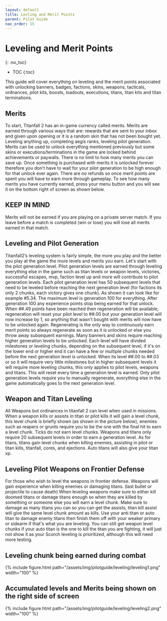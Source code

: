 ```yaml
---
layout: default
title: Levling and Merit Points
parent: Pilot Guide
nav_order: 15
---
```


# Leveling and Merit Points
{: .no_toc}

- TOC
{:toc}

This guide will cover everything on leveling and the merit points associated with unlocking banners, badges, factions, skins, weapons, tacticals, ordnances, pilot kits, boosts, loadouts, executions, titans, titan kits and titan terminations. 

## Merits

To start, Titanfall 2 has an in-game currency called merits. Merits are earned through various ways that are: rewards that are sent to your inbox and given upon opening or it is a random skin that has not been bought yet. Leveling anything up, completing aegis ranks, leveling pilot generation. Merits can be used to unlock everything mentioned previously but some skins or executions/terminations in the game are locked behind achievements or paywalls. There is no limit to how many merits you can save up. Once something is purchased with merits it is unlocked forever therefore you don't have to wait for your pilot generation to be high enough for that unlock ever again. There are no refunds so once merit points are spent you will have to earn more through gameplay. To see how many merits you have currently earned, press your menu button and you will see it on the bottom right of screen as shown below.

## KEEP IN MIND

Merits will not be earned if you are playing on a private server match. If you leave before a match is completed (win or lose) you will lose all merits earned in that match. 

## Leveling and Pilot Generation 

Titanfall2’s leveling system is fairly simple, the more you play and the better you play at the game the more levels and merits you earn. Let's start with the pilot generation level. Pilot generation levels are earned through leveling everything else in the game such as titan levels or weapon levels, victories, successful escapes, mvp, faction level up and more will contribute to pilot generation levels. Each pilot generation level has 50 subsequent levels that need to be leveled before reaching the next generation level (for factions its only 2 chunks, each victory gives one chunk). As shown it can look like for example #5.34. The maximum level is generation 100 for everything. After generation 100 any experience points stop being earned for that unlock. When ##.49 points have been reached then regeneration will be available, regeneration will reset your pilot level to ##.00 but your generation level will now increase by 1, so anything that wasn't bought with merits will now have to be unlocked again. Regenerating is the only way to continuously earn merit points so always regenerate as soon as it is unlocked or else you throw away subsequent earnings. Many banners and skins require reaching higher generation levels to be unlocked. Each level will have divided milestones or leveling chunks, depending on the subsequent level, if it's on the lower end or higher end it can have a few or multiple chunks needed before the next generation level is unlocked. When its level ##.00 to ##.03 or so it will require very little milestones but in higher subsequent levels it will require more leveling chunks, this only applies to pilot levels, weapons and titans. This will reset every time a generation level is earned. Only pilot generation levels require you to manually regenerate, everything else in the game automatically goes to the next generation level. 

## Weapon and Titan Leveling 

All Weapons but ordinances in titanfall 2 can level when used in missions. When a weapon kills or assists in titan or pilot kills it will gain a level chunk, this level chunk is briefly shown (as shown in the picture below), enemies such as reapers or grunts require you to be the one with the final hit to earn a level chunk. Ticks do not earn level chunks. Weapons and titans only require 20 subsequent levels in order to earn a generation level. As for titans, titans gain level chunks when killing enemies, assisting in pilot or titan kills, titanfall, cores, and ejections. Auto titans will also give your titan xp. 

## Leveling Pilot Weapons on Frontier Defense


For those who wish to level the weapons in frontier defense. Weapons will gain experience when killing enemies or damaging titans. (last bullet or projectile to cause death) When leveling weapons make sure to either kill doomed titans or damage titans enough so when they are killed by something or someone else you will earn a level chunk. Make sure to damage as many titans you can so you can get the assists, titan kill assist will give the same level chunk amount as kills. Use your anti titan or auto titan to damage enemy titans then finish them off with your weaker primary or sidearm if that's what you are leveling. You can still get weapon level chunks if your auto titan is the one to kill the titan you are fighting, it will just not show it as your Scorch leveling is prioritized, although this will need more testing. 

## Leveling chunk being earned during combat

{% include figure.html 
  path="/assets/img/pilotguide/leveling/leveling1.png"
  width="100"
%}

## Accumulated levels and Merits being shown on the right side of screen 

{% include figure.html 
  path="/assets/img/pilotguide/leveling/leveling2.png"
  width="100"
%}